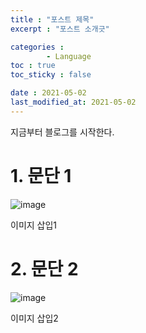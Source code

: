 ```yaml
---
title : "포스트 제목"
excerpt : "포스트 소개긋"

categories : 
        - Language
toc : true
toc_sticky : false

date : 2021-05-02
last_modified_at: 2021-05-02
---
```


지금부터 블로그를 시작한다.

# 1. 문단 1

![image](https://user-images.githubusercontent.com/58183633/117412852-38325800-af50-11eb-8a25-2027c3465ed6.png)


이미지 삽입1

# 2. 문단 2

![image](https://user-images.githubusercontent.com/58183633/117412852-38325800-af50-11eb-8a25-2027c3465ed6.png)

이미지 삽입2